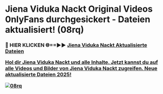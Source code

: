 # Jiena Viduka Nackt Original Videos 0nlyFans durchgesickert - Dateien aktualisiert! (08rq)

<h3>🔴 HIER KLICKEN 🌐==►► <a href="https://tinyurl.com/h6vf6nb8" rel="nofollow">Jiena Viduka Nackt Aktualisierte Dateien

Hol dir Jiena Viduka Nackt und alle Inhalte. Jetzt kannst du auf alle Videos und Bilder von Jiena Viduka Nackt zugreifen. Neue aktualisierte Dateien 2025!

[![08rq](https://i.imgur.com/sD4kR3V.gif)](https://tinyurl.com/h6vf6nb8)
